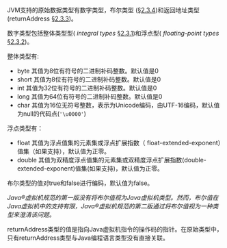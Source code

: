 JVM支持的原始数据类型有数字类型，布尔类型 ([§2.3.4](https://docs.oracle.com/javase/specs/jvms/se12/html/jvms-2.html#jvms-2.3.4))和返回地址类型(returnAddress [§2.3.3](https://docs.oracle.com/javase/specs/jvms/se12/html/jvms-2.html#jvms-2.3.3))。

数字类型包括整体类型型( *integral types* [§2.3.1](https://docs.oracle.com/javase/specs/jvms/se12/html/jvms-2.html#jvms-2.3.1))和浮点型( *floating-point types* [§2.3.2](https://docs.oracle.com/javase/specs/jvms/se12/html/jvms-2.html#jvms-2.3.2))。

整体类型有:

* byte 其值为8位有符号的二进制补码整数。默认值是0
* short 其值为8位有符号的二进制补码整数。默认值是0
* int 其值为32位有符号的二进制补码整数。默认值是0
* long 其值为64位有符号的二进制补码整数。默认值是0
* char 其值为16位无符号整数，表示为Unicode编码，由UTF-16编码，默认值为null的代码点(`'\u0000'`)

浮点类型有：

* float 其值为浮点值集的元素集或浮点扩展指数（ float-extended-exponent）值集（如果支持），默认值为正零。
* double 其值为双精度浮点值集的元素集或双精度浮点扩展指数(double-extended-exponent)值集(如果支持)，默认值为正零。

布尔类型的值对true和false进行编码，默认值为false。

*Java®虚拟机规范的第一版没有将布尔值视为Java虚拟机类型。然而，布尔值在Java虚拟机中的支持有限，Java®虚拟机规范的第二版通过将布尔值视为一种类型来澄清该问题。*

returnAddress类型的值是指向Java虚拟机指令的操作码的指针。在原始类型中，只有returnAddress类型与Java编程语言类型没有直接关联。

